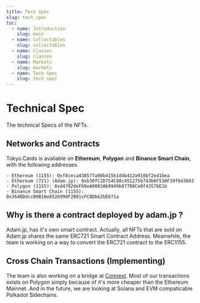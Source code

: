 ```yaml
---
title: Tech Spec 
slug: tech_spec
toc:
  - name: Introduction
    slug: main 
  - name: Collectables 
    slug: collectables 
  - name: Classes 
    slug: classes 
  - name: Markets 
    slug: markets 
  - name: Tech Spec 
    slug: tech_spec 
---
```


# Technical Spec
The technical Specs of the NFTs.

## Networks and Contracts
Tokyo.Cards is avaliable on __Ethereum__, __Polygon__ and __Binance Smart Chain__, with the following addresses.

```
- Ethereum (1155): 0xf8ceca438577a00b415b1d4b412a910bf2e41bea
- Ethereum (721) (Adam.jp): 0xb30fC2D754C88c451275b743b6F530F19f643683
- Polygon (1155): 0xd4702deF69eA0083Ab9949b87708Ce0f4357bE1b
- Binance Smart Chain (1155): 0x364BDdcc00B10e8526998F2B81cFC8Db62bE671a
```
## Why is there a contract deployed by adam.jp ?
Adam.jp, has it's own smart contract. Actually, all NFTs that are sold on Adam.jp shares the same ERC721 Smart Contract Address. Meanwhile, the team is working on a way to convert the ERC721 contract to the ERC1155.

## Cross Chain Transactions (Implementing)
The team is also working on a bridge at [Connext](https://connext.network/).
Most of our transactions exists on Polygon simply because of it's more cheaper than the Ethereum Mainnet.
And in the future, we are looking at Solana and EVM compaticable Polkadot Sidechains.
